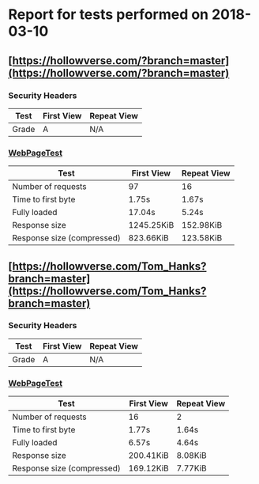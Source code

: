 # Report for tests performed on 2018-03-10

## [https://hollowverse.com/?branch=master](https://hollowverse.com/?branch=master)

### Security Headers

| Test  | First View | Repeat View |
| ----- | ---------- | ----------- |
| Grade | A          | N/A         |

### [WebPageTest](http://www.webpagetest.org/results.php?test=180310_EP_d7c1f74749885c6b9bc450212415c475)

| Test                       | First View | Repeat View |
| -------------------------- | ---------- | ----------- |
| Number of requests         | 97         | 16          |
| Time to first byte         | 1.75s      | 1.67s       |
| Fully loaded               | 17.04s     | 5.24s       |
| Response size              | 1245.25KiB | 152.98KiB   |
| Response size (compressed) | 823.66KiB  | 123.58KiB   |

## [https://hollowverse.com/Tom_Hanks?branch=master](https://hollowverse.com/Tom_Hanks?branch=master)

### Security Headers

| Test  | First View | Repeat View |
| ----- | ---------- | ----------- |
| Grade | A          | N/A         |

### [WebPageTest](http://www.webpagetest.org/results.php?test=180310_NQ_6560626f87877ec19014945cd657abc5)

| Test                       | First View | Repeat View |
| -------------------------- | ---------- | ----------- |
| Number of requests         | 16         | 2           |
| Time to first byte         | 1.77s      | 1.64s       |
| Fully loaded               | 6.57s      | 4.64s       |
| Response size              | 200.41KiB  | 8.08KiB     |
| Response size (compressed) | 169.12KiB  | 7.77KiB     |
